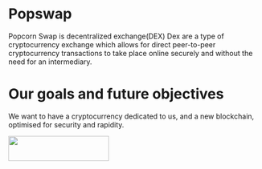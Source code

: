 # Popswap

Popcorn Swap is decentralized exchange(DEX) 
Dex are a type of cryptocurrency exchange which allows for direct peer-to-peer cryptocurrency transactions to take place online securely and without the need for an intermediary.

# Our goals and future objectives

We want to have a cryptocurrency dedicated to us, and a new blockchain, optimised for security and rapidity.

[<img src="https://cdn.cloudflare.steamstatic.com/steamcommunity/public/images/clans/40136929/ec29dadf15db1421b9984cc1234b28314f448a34.png"  height="50" width="200"/>](https://discord.gg/qmcJsEftZAn)
